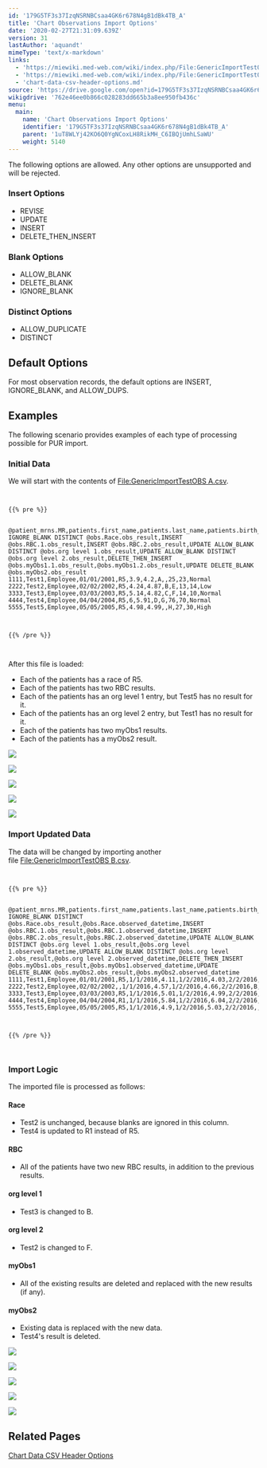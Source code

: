 ```yaml
---
id: '179G5TF3s37IzqNSRNBCsaa4GK6r678N4gB1dBk4TB_A'
title: 'Chart Observations Import Options'
date: '2020-02-27T21:31:09.639Z'
version: 31
lastAuthor: 'aquandt'
mimeType: 'text/x-markdown'
links:
  - 'https://miewiki.med-web.com/wiki/index.php/File:GenericImportTestOBS_A.csv'
  - 'https://miewiki.med-web.com/wiki/index.php/File:GenericImportTestOBS_B.csv'
  - 'chart-data-csv-header-options.md'
source: 'https://drive.google.com/open?id=179G5TF3s37IzqNSRNBCsaa4GK6r678N4gB1dBk4TB_A'
wikigdrive: '762e46ee0b866c028283dd665b3a8ee950fb436c'
menu:
  main:
    name: 'Chart Observations Import Options'
    identifier: '179G5TF3s37IzqNSRNBCsaa4GK6r678N4gB1dBk4TB_A'
    parent: '1uT8WLYj42KO6Q0YgNCoxLH8RikMH_C6IBQjUmhLSaWU'
    weight: 5140
---
```

The following options are allowed. Any other options are unsupported and will be rejected.

### **Insert Options**

* REVISE
* UPDATE
* INSERT
* DELETE_THEN_INSERT

### **Blank Options**

* ALLOW_BLANK
* DELETE_BLANK
* IGNORE_BLANK

### **Distinct Options**

* ALLOW_DUPLICATE
* DISTINCT

## **Default Options**

For most observation records, the default options are INSERT, IGNORE_BLANK, and ALLOW_DUPS.

## **Examples**

The following scenario provides examples of each type of processing possible for PUR import.

### **Initial Data**

We will start with the contents of [File:GenericImportTestOBS A.csv](https://miewiki.med-web.com/wiki/index.php/File:GenericImportTestOBS_A.csv).


```


{{% pre %}}


@patient_mrns.MR,patients.first_name,patients.last_name,patients.birth_date,UPDATE IGNORE_BLANK DISTINCT @obs.Race.obs_result,INSERT @obs.RBC.1.obs_result,INSERT @obs.RBC.2.obs_result,UPDATE ALLOW_BLANK DISTINCT @obs.org level 1.obs_result,UPDATE ALLOW_BLANK DISTINCT @obs.org level 2.obs_result,DELETE_THEN_INSERT @obs.myObs1.1.obs_result,@obs.myObs1.2.obs_result,UPDATE DELETE_BLANK @obs.myObs2.obs_result
1111,Test1,Employee,01/01/2001,R5,3.9,4.2,A,,25,23,Normal
2222,Test2,Employee,02/02/2002,R5,4.24,4.87,B,E,13,14,Low
3333,Test3,Employee,03/03/2003,R5,5.14,4.82,C,F,14,10,Normal
4444,Test4,Employee,04/04/2004,R5,6,5.91,D,G,76,70,Normal
5555,Test5,Employee,05/05/2005,R5,4.98,4.99,,H,27,30,High



{{% /pre %}}



```
After this file is loaded:
* Each of the patients has a race of R5.
* Each of the patients has two RBC results.
* Each of the patients has an org level 1 entry, but Test5 has no result for it.
* Each of the patients has an org level 2 entry, but Test1 has no result for it.
* Each of the patients has two myObs1 results.
* Each of the patients has a myObs2 result.

![](../chart-observations-import-options.assets/10000201000003040000023EF1DA38424DF43AEA.png)


![](../chart-observations-import-options.assets/100002010000030600000258EC61DA51633DA0B2.png)


![](../chart-observations-import-options.assets/10000201000003040000025CB84FBD59D44B59AB.png)


![](../chart-observations-import-options.assets/10000201000003070000025B521DF8E56D811A0B.png)


![](../chart-observations-import-options.assets/100002010000030800000258EA8D429F84C38E6D.png)


### **Import Updated Data**

The data will be changed by importing another file [File:GenericImportTestOBS B.csv](https://miewiki.med-web.com/wiki/index.php/File:GenericImportTestOBS_B.csv).


```


{{% pre %}}


@patient_mrns.MR,patients.first_name,patients.last_name,patients.birth_date,UPDATE IGNORE_BLANK DISTINCT @obs.Race.obs_result,@obs.Race.observed_datetime,INSERT @obs.RBC.1.obs_result,@obs.RBC.1.observed_datetime,INSERT @obs.RBC.2.obs_result,@obs.RBC.2.observed_datetime,UPDATE ALLOW_BLANK DISTINCT @obs.org level 1.obs_result,@obs.org level 1.observed_datetime,UPDATE ALLOW_BLANK DISTINCT @obs.org level 2.obs_result,@obs.org level 2.observed_datetime,DELETE_THEN_INSERT @obs.myObs1.obs_result,@obs.myObs1.observed_datetime,UPDATE DELETE_BLANK @obs.myObs2.obs_result,@obs.myObs2.observed_datetime
1111,Test1,Employee,01/01/2001,R5,1/1/2016,4.11,1/2/2016,4.03,2/2/2016,A,1/1/2016,,1/1/2016,24,1/1/2016,High,1/1/2016
2222,Test2,Employee,02/02/2002,,1/1/2016,4.57,1/2/2016,4.66,2/2/2016,B,1/1/2016,F,1/1/2016,15,1/1/2016,Low,1/1/2016
3333,Test3,Employee,03/03/2003,R5,1/1/2016,5.01,1/2/2016,4.99,2/2/2016,B,1/1/2016,F,1/1/2016,,1/1/2016,Normal,1/1/2016
4444,Test4,Employee,04/04/2004,R1,1/1/2016,5.84,1/2/2016,6.04,2/2/2016,D,1/1/2016,G,1/1/2016,75,1/1/2016,,1/1/2016
5555,Test5,Employee,05/05/2005,R5,1/1/2016,4.9,1/2/2016,5.03,2/2/2016,,1/1/2016,H,1/1/2016,28,1/1/2016,Normal,1/1/2016



{{% /pre %}}



```

### **Import Logic**

The imported file is processed as follows:

#### **Race**

* Test2 is unchanged, because blanks are ignored in this column.
* Test4 is updated to R1 instead of R5.

#### **RBC**

* All of the patients have two new RBC results, in addition to the previous results.

#### **org level 1**

* Test3 is changed to B.

#### **org level 2**

* Test2 is changed to F.

#### **myObs1**

* All of the existing results are deleted and replaced with the new results (if any).

#### **myObs2**

* Existing data is replaced with the new data.
* Test4's result is deleted.

![](../chart-observations-import-options.assets/100002010000031700000254ED66697B09A7B411.png)


![](../chart-observations-import-options.assets/100002010000031500000259E417EA4E1E9D8913.png)


![](../chart-observations-import-options.assets/10000201000003190000024EB5AD56E916F27E00.png)


![](../chart-observations-import-options.assets/1000020100000316000002501468E71E6E8119E7.png)


![](../chart-observations-import-options.assets/10000201000003160000025ABF14F1620C38B1D2.png)


## **Related Pages**

[Chart Data CSV Header Options](chart-data-csv-header-options.md)
